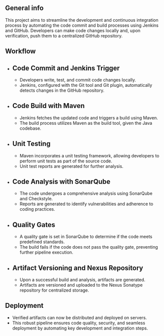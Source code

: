 ## General info
This project aims to streamline the development and continuous integration process by automating the code commit and build processes using Jenkins and GitHub. Developers can make code changes locally and, upon verification, push them to a centralized GitHub repository.


## Workflow
* ## Code Commit and Jenkins Trigger
  - Developers write, test, and commit code changes locally.
  - Jenkins, configured with the Git tool and Git plugin, automatically detects changes in the GitHub repository.

* ## Code Build with Maven
  - Jenkins fetches the updated code and triggers a build using Maven.
  - The build process utilizes Maven as the build tool, given the Java codebase.

* ## Unit Testing
  - Maven incorporates a unit testing framework, allowing developers to perform unit tests as part of the source code.
  - Unit test reports are generated for further analysis.

* ## Code Analysis with SonarQube
  - The code undergoes a comprehensive analysis using SonarQube and Checkstyle.
  - Reports are generated to identify vulnerabilities and adherence to coding practices.

* ## Quality Gates
  - A quality gate is set in SonarQube to determine if the code meets predefined standards.
  - The build fails if the code does not pass the quality gate, preventing further pipeline execution.

* ## Artifact Versioning and Nexus Repository
  - Upon a successful build and analysis, artifacts are generated.
  - Artifacts are versioned and uploaded to the Nexus Sonatype repository for centralized storage.

## Deployment
  - Verified artifacts can now be distributed and deployed on servers.
  - This robust pipeline ensures code quality, security, and seamless deployment by automating key development and integration steps.
